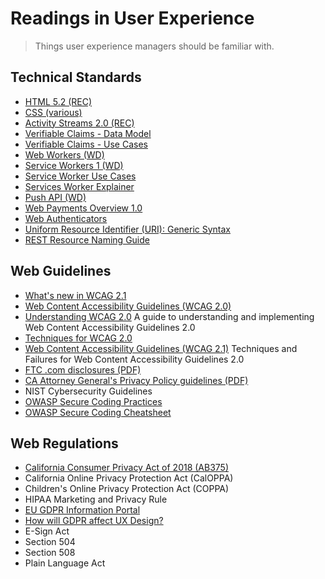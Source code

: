 # Readings in User Experience
> Things user experience managers should be familiar with.

## Technical Standards
* [HTML 5.2 (REC)](https://www.w3.org/TR/html5/)
* [CSS (various)](https://www.w3.org/Style/CSS/Overview.en.html)
* [Activity Streams 2.0 (REC)](https://www.w3.org/TR/activitystreams-core/)
* [Verifiable Claims - Data Model](https://www.w3.org/TR/verifiable-claims-data-model/)
* [Verifiable Claims - Use Cases](https://www.w3.org/TR/verifiable-claims-use-cases/)
* [Web Workers (WD)](https://www.w3.org/TR/workers/)
* [Service Workers 1 (WD)](https://www.w3.org/TR/service-workers-1/)
* [Service Worker Use Cases](https://github.com/w3c-webmob/ServiceWorkersDemos)
* [Services Worker Explainer](https://github.com/w3c/ServiceWorker/blob/master/explainer.md)
* [Push API (WD)](https://www.w3.org/TR/push-api/)
* [Web Payments Overview 1.0](https://www.w3.org/TR/webpayments-overview/)
* [Web Authenticators](https://www.w3.org/TR/webauthn/)
* [Uniform Resource Identifier (URI): Generic Syntax](https://tools.ietf.org/html/rfc3986)
* [REST Resource Naming Guide](https://restfulapi.net/resource-naming/)

## Web Guidelines
* [What's new in WCAG 2.1](https://www.w3.org/WAI/standards-guidelines/wcag/new-in-21/)
* [Web Content Accessibility Guidelines (WCAG 2.0)](https://www.w3.org/TR/WCAG20/)
* [Understanding WCAG 2.0](https://www.w3.org/TR/UNDERSTANDING-WCAG20/)
A guide to understanding and implementing Web Content Accessibility Guidelines 2.0
* [Techniques for WCAG 2.0](https://www.w3.org/TR/WCAG-TECHS/)
* [Web Content Accessibility Guidelines (WCAG 2.1)](https://www.w3.org/TR/WCAG21/)
Techniques and Failures for Web Content Accessibility Guidelines 2.0
* [FTC .com disclosures (PDF)](https://www.ftc.gov/system/files/documents/plain-language/bus41-dot-com-disclosures-information-about-online-advertising.pdf)
* [CA Attorney General's Privacy Policy guidelines (PDF)](https://oag.ca.gov/sites/all/files/agweb/pdfs/cybersecurity/making_your_privacy_practices_public.pdf)
* NIST Cybersecurity Guidelines
* [OWASP Secure Coding Practices](https://www.owasp.org/images/0/08/OWASP_SCP_Quick_Reference_Guide_v2.pdf)
* [OWASP Secure Coding Cheatsheet](https://www.owasp.org/index.php/Secure_Coding_Cheat_Sheet)

## Web Regulations
* [California Consumer Privacy Act of 2018 (AB375)](https://leginfo.legislature.ca.gov/faces/billTextClient.xhtml?bill_id=201720180AB375)
* California Online Privacy Protection Act (CalOPPA)
* Children's Online Privacy Protection Act (COPPA)
* HIPAA Marketing and Privacy Rule
* [EU GDPR Information Portal](https://www.eugdpr.org/)
* [How will GDPR affect UX Design?](https://www.invisionapp.com/blog/gdpr-ux-design/)
* E-Sign Act
* Section 504
* Section 508
* Plain Language Act
